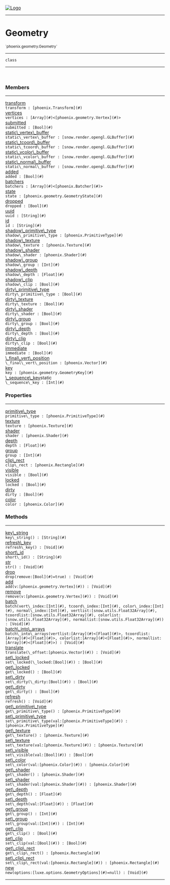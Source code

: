 
[![Logo](../../../images/logo.png)](../../../api/index.html)

---



<h1>Geometry</h1>
<small>`phoenix.geometry.Geometry`</small>



---

`class`

---

&nbsp;
&nbsp;



<h3>Members</h3> <hr/><span class="member apipage">
                <a name="transform"><a class="lift" href="#transform">transform</a></a><div class="clear"></div><code class="signature apipage">transform : [phoenix.Transform](#)</code><br/></span>
            <span class="small_desc_flat"></span><span class="member apipage">
                <a name="vertices"><a class="lift" href="#vertices">vertices</a></a><div class="clear"></div><code class="signature apipage">vertices : [Array](#)&lt;[phoenix.geometry.Vertex](#)&gt;</code><br/></span>
            <span class="small_desc_flat"></span><span class="member apipage">
                <a name="submitted"><a class="lift" href="#submitted">submitted</a></a><div class="clear"></div><code class="signature apipage">submitted : [Bool](#)</code><br/></span>
            <span class="small_desc_flat"></span><span class="member apipage">
                <a name="static_vertex_buffer"><a class="lift" href="#static_vertex_buffer">static\_vertex\_buffer</a></a><div class="clear"></div><code class="signature apipage">static\_vertex\_buffer : [snow.render.opengl.GLBuffer](#)</code><br/></span>
            <span class="small_desc_flat"></span><span class="member apipage">
                <a name="static_tcoord_buffer"><a class="lift" href="#static_tcoord_buffer">static\_tcoord\_buffer</a></a><div class="clear"></div><code class="signature apipage">static\_tcoord\_buffer : [snow.render.opengl.GLBuffer](#)</code><br/></span>
            <span class="small_desc_flat"></span><span class="member apipage">
                <a name="static_vcolor_buffer"><a class="lift" href="#static_vcolor_buffer">static\_vcolor\_buffer</a></a><div class="clear"></div><code class="signature apipage">static\_vcolor\_buffer : [snow.render.opengl.GLBuffer](#)</code><br/></span>
            <span class="small_desc_flat"></span><span class="member apipage">
                <a name="static_normal_buffer"><a class="lift" href="#static_normal_buffer">static\_normal\_buffer</a></a><div class="clear"></div><code class="signature apipage">static\_normal\_buffer : [snow.render.opengl.GLBuffer](#)</code><br/></span>
            <span class="small_desc_flat"></span><span class="member apipage">
                <a name="added"><a class="lift" href="#added">added</a></a><div class="clear"></div><code class="signature apipage">added : [Bool](#)</code><br/></span>
            <span class="small_desc_flat"></span><span class="member apipage">
                <a name="batchers"><a class="lift" href="#batchers">batchers</a></a><div class="clear"></div><code class="signature apipage">batchers : [Array](#)&lt;[phoenix.Batcher](#)&gt;</code><br/></span>
            <span class="small_desc_flat"></span><span class="member apipage">
                <a name="state"><a class="lift" href="#state">state</a></a><div class="clear"></div><code class="signature apipage">state : [phoenix.geometry.GeometryState](#)</code><br/></span>
            <span class="small_desc_flat"></span><span class="member apipage">
                <a name="dropped"><a class="lift" href="#dropped">dropped</a></a><div class="clear"></div><code class="signature apipage">dropped : [Bool](#)</code><br/></span>
            <span class="small_desc_flat"></span><span class="member apipage">
                <a name="uuid"><a class="lift" href="#uuid">uuid</a></a><div class="clear"></div><code class="signature apipage">uuid : [String](#)</code><br/></span>
            <span class="small_desc_flat"></span><span class="member apipage">
                <a name="id"><a class="lift" href="#id">id</a></a><div class="clear"></div><code class="signature apipage">id : [String](#)</code><br/></span>
            <span class="small_desc_flat"></span><span class="member apipage">
                <a name="shadow_primitive_type"><a class="lift" href="#shadow_primitive_type">shadow\_primitive\_type</a></a><div class="clear"></div><code class="signature apipage">shadow\_primitive\_type : [phoenix.PrimitiveType](#)</code><br/></span>
            <span class="small_desc_flat"></span><span class="member apipage">
                <a name="shadow_texture"><a class="lift" href="#shadow_texture">shadow\_texture</a></a><div class="clear"></div><code class="signature apipage">shadow\_texture : [phoenix.Texture](#)</code><br/></span>
            <span class="small_desc_flat"></span><span class="member apipage">
                <a name="shadow_shader"><a class="lift" href="#shadow_shader">shadow\_shader</a></a><div class="clear"></div><code class="signature apipage">shadow\_shader : [phoenix.Shader](#)</code><br/></span>
            <span class="small_desc_flat"></span><span class="member apipage">
                <a name="shadow_group"><a class="lift" href="#shadow_group">shadow\_group</a></a><div class="clear"></div><code class="signature apipage">shadow\_group : [Int](#)</code><br/></span>
            <span class="small_desc_flat"></span><span class="member apipage">
                <a name="shadow_depth"><a class="lift" href="#shadow_depth">shadow\_depth</a></a><div class="clear"></div><code class="signature apipage">shadow\_depth : [Float](#)</code><br/></span>
            <span class="small_desc_flat"></span><span class="member apipage">
                <a name="shadow_clip"><a class="lift" href="#shadow_clip">shadow\_clip</a></a><div class="clear"></div><code class="signature apipage">shadow\_clip : [Bool](#)</code><br/></span>
            <span class="small_desc_flat"></span><span class="member apipage">
                <a name="dirty_primitive_type"><a class="lift" href="#dirty_primitive_type">dirty\_primitive\_type</a></a><div class="clear"></div><code class="signature apipage">dirty\_primitive\_type : [Bool](#)</code><br/></span>
            <span class="small_desc_flat"></span><span class="member apipage">
                <a name="dirty_texture"><a class="lift" href="#dirty_texture">dirty\_texture</a></a><div class="clear"></div><code class="signature apipage">dirty\_texture : [Bool](#)</code><br/></span>
            <span class="small_desc_flat"></span><span class="member apipage">
                <a name="dirty_shader"><a class="lift" href="#dirty_shader">dirty\_shader</a></a><div class="clear"></div><code class="signature apipage">dirty\_shader : [Bool](#)</code><br/></span>
            <span class="small_desc_flat"></span><span class="member apipage">
                <a name="dirty_group"><a class="lift" href="#dirty_group">dirty\_group</a></a><div class="clear"></div><code class="signature apipage">dirty\_group : [Bool](#)</code><br/></span>
            <span class="small_desc_flat"></span><span class="member apipage">
                <a name="dirty_depth"><a class="lift" href="#dirty_depth">dirty\_depth</a></a><div class="clear"></div><code class="signature apipage">dirty\_depth : [Bool](#)</code><br/></span>
            <span class="small_desc_flat"></span><span class="member apipage">
                <a name="dirty_clip"><a class="lift" href="#dirty_clip">dirty\_clip</a></a><div class="clear"></div><code class="signature apipage">dirty\_clip : [Bool](#)</code><br/></span>
            <span class="small_desc_flat"></span><span class="member apipage">
                <a name="immediate"><a class="lift" href="#immediate">immediate</a></a><div class="clear"></div><code class="signature apipage">immediate : [Bool](#)</code><br/></span>
            <span class="small_desc_flat"></span><span class="member apipage">
                <a name="_final_vert_position"><a class="lift" href="#_final_vert_position">\_final\_vert\_position</a></a><div class="clear"></div><code class="signature apipage">\_final\_vert\_position : [phoenix.Vector](#)</code><br/></span>
            <span class="small_desc_flat"></span><span class="member apipage">
                <a name="key"><a class="lift" href="#key">key</a></a><div class="clear"></div><code class="signature apipage">key : [phoenix.geometry.GeometryKey](#)</code><br/></span>
            <span class="small_desc_flat"></span><span class="member apipage">
                <a name="_sequence_key"><a class="lift" href="#_sequence_key">\_sequence\_key</a></a><span class="inline-block static">static</span><div class="clear"></div><code class="signature apipage">\_sequence\_key : [Int](#)</code><br/></span>
            <span class="small_desc_flat"></span>



<h3>Properties</h3> <hr/><span class="member apipage">
                <a name="primitive_type"><a class="lift" href="#primitive_type">primitive\_type</a></a> <div class="clear"></div><code class="signature apipage">primitive\_type : [phoenix.PrimitiveType](#)</code><br/></span>
            <span class="small_desc_flat"></span><span class="member apipage">
                <a name="texture"><a class="lift" href="#texture">texture</a></a> <div class="clear"></div><code class="signature apipage">texture : [phoenix.Texture](#)</code><br/></span>
            <span class="small_desc_flat"></span><span class="member apipage">
                <a name="shader"><a class="lift" href="#shader">shader</a></a> <div class="clear"></div><code class="signature apipage">shader : [phoenix.Shader](#)</code><br/></span>
            <span class="small_desc_flat"></span><span class="member apipage">
                <a name="depth"><a class="lift" href="#depth">depth</a></a> <div class="clear"></div><code class="signature apipage">depth : [Float](#)</code><br/></span>
            <span class="small_desc_flat"></span><span class="member apipage">
                <a name="group"><a class="lift" href="#group">group</a></a> <div class="clear"></div><code class="signature apipage">group : [Int](#)</code><br/></span>
            <span class="small_desc_flat"></span><span class="member apipage">
                <a name="clip_rect"><a class="lift" href="#clip_rect">clip\_rect</a></a> <div class="clear"></div><code class="signature apipage">clip\_rect : [phoenix.Rectangle](#)</code><br/></span>
            <span class="small_desc_flat"></span><span class="member apipage">
                <a name="visible"><a class="lift" href="#visible">visible</a></a> <div class="clear"></div><code class="signature apipage">visible : [Bool](#)</code><br/></span>
            <span class="small_desc_flat"></span><span class="member apipage">
                <a name="locked"><a class="lift" href="#locked">locked</a></a> <div class="clear"></div><code class="signature apipage">locked : [Bool](#)</code><br/></span>
            <span class="small_desc_flat"></span><span class="member apipage">
                <a name="dirty"><a class="lift" href="#dirty">dirty</a></a> <div class="clear"></div><code class="signature apipage">dirty : [Bool](#)</code><br/></span>
            <span class="small_desc_flat"></span><span class="member apipage">
                <a name="color"><a class="lift" href="#color">color</a></a> <div class="clear"></div><code class="signature apipage">color : [phoenix.Color](#)</code><br/></span>
            <span class="small_desc_flat"></span>



<h3>Methods</h3> <hr/><span class="method apipage">
            <a name="key_string"><a class="lift" href="#key_string">key\_string</a></a> <div class="clear"></div><code class="signature apipage">key\_string() : [String](#)</code><br/><span class="small_desc_flat"></span>
        </span>
    <span class="method apipage">
            <a name="refresh_key"><a class="lift" href="#refresh_key">refresh\_key</a></a> <div class="clear"></div><code class="signature apipage">refresh\_key() : [Void](#)</code><br/><span class="small_desc_flat"></span>
        </span>
    <span class="method apipage">
            <a name="short_id"><a class="lift" href="#short_id">short\_id</a></a> <div class="clear"></div><code class="signature apipage">short\_id() : [String](#)</code><br/><span class="small_desc_flat"></span>
        </span>
    <span class="method apipage">
            <a name="str"><a class="lift" href="#str">str</a></a> <div class="clear"></div><code class="signature apipage">str() : [Void](#)</code><br/><span class="small_desc_flat"></span>
        </span>
    <span class="method apipage">
            <a name="drop"><a class="lift" href="#drop">drop</a></a> <div class="clear"></div><code class="signature apipage">drop(remove:[Bool](#)<span>=true</span>) : [Void](#)</code><br/><span class="small_desc_flat"></span>
        </span>
    <span class="method apipage">
            <a name="add"><a class="lift" href="#add">add</a></a> <div class="clear"></div><code class="signature apipage">add(v:[phoenix.geometry.Vertex](#)<span></span>) : [Void](#)</code><br/><span class="small_desc_flat"></span>
        </span>
    <span class="method apipage">
            <a name="remove"><a class="lift" href="#remove">remove</a></a> <div class="clear"></div><code class="signature apipage">remove(v:[phoenix.geometry.Vertex](#)<span></span>) : [Void](#)</code><br/><span class="small_desc_flat"></span>
        </span>
    <span class="method apipage">
            <a name="batch"><a class="lift" href="#batch">batch</a></a> <div class="clear"></div><code class="signature apipage">batch(vert\_index:[Int](#)<span></span>, tcoord\_index:[Int](#)<span></span>, color\_index:[Int](#)<span></span>, normal\_index:[Int](#)<span></span>, vertlist:[snow.utils.Float32Array](#)<span></span>, tcoordlist:[snow.utils.Float32Array](#)<span></span>, colorlist:[snow.utils.Float32Array](#)<span></span>, normallist:[snow.utils.Float32Array](#)<span></span>) : [Void](#)</code><br/><span class="small_desc_flat"></span>
        </span>
    <span class="method apipage">
            <a name="batch_into_arrays"><a class="lift" href="#batch_into_arrays">batch\_into\_arrays</a></a> <div class="clear"></div><code class="signature apipage">batch\_into\_arrays(vertlist:[Array](#)&lt;[Float](#)&gt;<span></span>, tcoordlist:[Array](#)&lt;[Float](#)&gt;<span></span>, colorlist:[Array](#)&lt;[Float](#)&gt;<span></span>, normallist:[Array](#)&lt;[Float](#)&gt;<span></span>) : [Void](#)</code><br/><span class="small_desc_flat"></span>
        </span>
    <span class="method apipage">
            <a name="translate"><a class="lift" href="#translate">translate</a></a> <div class="clear"></div><code class="signature apipage">translate(\_offset:[phoenix.Vector](#)<span></span>) : [Void](#)</code><br/><span class="small_desc_flat"></span>
        </span>
    <span class="method apipage">
            <a name="set_locked"><a class="lift" href="#set_locked">set\_locked</a></a> <div class="clear"></div><code class="signature apipage">set\_locked(\_locked:[Bool](#)<span></span>) : [Bool](#)</code><br/><span class="small_desc_flat"></span>
        </span>
    <span class="method apipage">
            <a name="get_locked"><a class="lift" href="#get_locked">get\_locked</a></a> <div class="clear"></div><code class="signature apipage">get\_locked() : [Bool](#)</code><br/><span class="small_desc_flat"></span>
        </span>
    <span class="method apipage">
            <a name="set_dirty"><a class="lift" href="#set_dirty">set\_dirty</a></a> <div class="clear"></div><code class="signature apipage">set\_dirty(\_dirty:[Bool](#)<span></span>) : [Bool](#)</code><br/><span class="small_desc_flat"></span>
        </span>
    <span class="method apipage">
            <a name="get_dirty"><a class="lift" href="#get_dirty">get\_dirty</a></a> <div class="clear"></div><code class="signature apipage">get\_dirty() : [Bool](#)</code><br/><span class="small_desc_flat"></span>
        </span>
    <span class="method apipage">
            <a name="refresh"><a class="lift" href="#refresh">refresh</a></a> <div class="clear"></div><code class="signature apipage">refresh() : [Void](#)</code><br/><span class="small_desc_flat"></span>
        </span>
    <span class="method apipage">
            <a name="get_primitive_type"><a class="lift" href="#get_primitive_type">get\_primitive\_type</a></a> <div class="clear"></div><code class="signature apipage">get\_primitive\_type() : [phoenix.PrimitiveType](#)</code><br/><span class="small_desc_flat"></span>
        </span>
    <span class="method apipage">
            <a name="set_primitive_type"><a class="lift" href="#set_primitive_type">set\_primitive\_type</a></a> <div class="clear"></div><code class="signature apipage">set\_primitive\_type(val:[phoenix.PrimitiveType](#)<span></span>) : [phoenix.PrimitiveType](#)</code><br/><span class="small_desc_flat"></span>
        </span>
    <span class="method apipage">
            <a name="get_texture"><a class="lift" href="#get_texture">get\_texture</a></a> <div class="clear"></div><code class="signature apipage">get\_texture() : [phoenix.Texture](#)</code><br/><span class="small_desc_flat"></span>
        </span>
    <span class="method apipage">
            <a name="set_texture"><a class="lift" href="#set_texture">set\_texture</a></a> <div class="clear"></div><code class="signature apipage">set\_texture(val:[phoenix.Texture](#)<span></span>) : [phoenix.Texture](#)</code><br/><span class="small_desc_flat"></span>
        </span>
    <span class="method apipage">
            <a name="set_visible"><a class="lift" href="#set_visible">set\_visible</a></a> <div class="clear"></div><code class="signature apipage">set\_visible(val:[Bool](#)<span></span>) : [Bool](#)</code><br/><span class="small_desc_flat"></span>
        </span>
    <span class="method apipage">
            <a name="set_color"><a class="lift" href="#set_color">set\_color</a></a> <div class="clear"></div><code class="signature apipage">set\_color(val:[phoenix.Color](#)<span></span>) : [phoenix.Color](#)</code><br/><span class="small_desc_flat"></span>
        </span>
    <span class="method apipage">
            <a name="get_shader"><a class="lift" href="#get_shader">get\_shader</a></a> <div class="clear"></div><code class="signature apipage">get\_shader() : [phoenix.Shader](#)</code><br/><span class="small_desc_flat"></span>
        </span>
    <span class="method apipage">
            <a name="set_shader"><a class="lift" href="#set_shader">set\_shader</a></a> <div class="clear"></div><code class="signature apipage">set\_shader(val:[phoenix.Shader](#)<span></span>) : [phoenix.Shader](#)</code><br/><span class="small_desc_flat"></span>
        </span>
    <span class="method apipage">
            <a name="get_depth"><a class="lift" href="#get_depth">get\_depth</a></a> <div class="clear"></div><code class="signature apipage">get\_depth() : [Float](#)</code><br/><span class="small_desc_flat"></span>
        </span>
    <span class="method apipage">
            <a name="set_depth"><a class="lift" href="#set_depth">set\_depth</a></a> <div class="clear"></div><code class="signature apipage">set\_depth(val:[Float](#)<span></span>) : [Float](#)</code><br/><span class="small_desc_flat"></span>
        </span>
    <span class="method apipage">
            <a name="get_group"><a class="lift" href="#get_group">get\_group</a></a> <div class="clear"></div><code class="signature apipage">get\_group() : [Int](#)</code><br/><span class="small_desc_flat"></span>
        </span>
    <span class="method apipage">
            <a name="set_group"><a class="lift" href="#set_group">set\_group</a></a> <div class="clear"></div><code class="signature apipage">set\_group(val:[Int](#)<span></span>) : [Int](#)</code><br/><span class="small_desc_flat"></span>
        </span>
    <span class="method apipage">
            <a name="get_clip"><a class="lift" href="#get_clip">get\_clip</a></a> <div class="clear"></div><code class="signature apipage">get\_clip() : [Bool](#)</code><br/><span class="small_desc_flat"></span>
        </span>
    <span class="method apipage">
            <a name="set_clip"><a class="lift" href="#set_clip">set\_clip</a></a> <div class="clear"></div><code class="signature apipage">set\_clip(val:[Bool](#)<span></span>) : [Bool](#)</code><br/><span class="small_desc_flat"></span>
        </span>
    <span class="method apipage">
            <a name="get_clip_rect"><a class="lift" href="#get_clip_rect">get\_clip\_rect</a></a> <div class="clear"></div><code class="signature apipage">get\_clip\_rect() : [phoenix.Rectangle](#)</code><br/><span class="small_desc_flat"></span>
        </span>
    <span class="method apipage">
            <a name="set_clip_rect"><a class="lift" href="#set_clip_rect">set\_clip\_rect</a></a> <div class="clear"></div><code class="signature apipage">set\_clip\_rect(val:[phoenix.Rectangle](#)<span></span>) : [phoenix.Rectangle](#)</code><br/><span class="small_desc_flat"></span>
        </span>
    <span class="method apipage">
            <a name="new"><a class="lift" href="#new">new</a></a> <div class="clear"></div><code class="signature apipage">new(options:[luxe.options.GeometryOptions](#)<span>=null</span>) : [Void](#)</code><br/><span class="small_desc_flat"></span>
        </span>
    





---

&nbsp;
&nbsp;
&nbsp;
&nbsp;